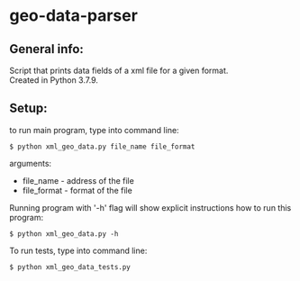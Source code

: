 # geo-data-parser

## General info:
Script that prints data fields of a xml file for a given format.  
Created in Python 3.7.9.

## Setup:
to run main program, type into command line:
```
$ python xml_geo_data.py file_name file_format
```
arguments:
* file_name - address of the file
* file_format - format of the file


Running program with '-h' flag will show explicit instructions how to run this program:
```
$ python xml_geo_data.py -h
```

To run tests, type into command line:
```
$ python xml_geo_data_tests.py
```
